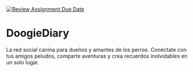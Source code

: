 [![Review Assignment Due Date](https://classroom.github.com/assets/deadline-readme-button-24ddc0f5d75046c5622901739e7c5dd533143b0c8e959d652212380cedb1ea36.svg)](https://classroom.github.com/a/xq5TwZF7)
# DoogieDiary

La red social canina para dueños y amantes de los perros. Conéctate con tus amigos peludos, comparte aventuras y crea recuerdos inolvidables en un solo lugar.